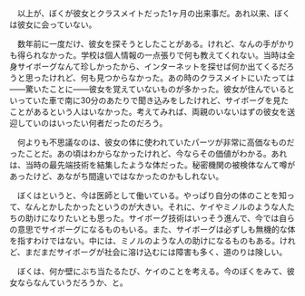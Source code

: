 　以上が、ぼくが彼女とクラスメイトだった1ヶ月の出来事だ。あれ以来、ぼくは彼女に会っていない。

　数年前に一度だけ、彼女を探そうとしたことがある。けれど、なんの手がかりも得られなかった。学校は個人情報の一点張りで何も教えてくれない。当時は全身サイボーグなんて珍しかったから、インターネットを探せば何か出てくるだろうと思ったけれど、何も見つからなかった。あの時のクラスメイトにいたっては――驚いたことに――彼女を覚えていないものが多かった。彼女が住んでいるといっていた車で南に30分のあたりで聞き込みをしたけれど、サイボーグを見たことがあるという人はいなかった。考えてみれば、両親のいないはずの彼女を送迎していのはいったい何者だったのだろう。

　何よりも不思議なのは、彼女の体に使われていたパーツが非常に高価なものだったことだ。あの頃はわからなかったけれど、今ならその価値がわかる。あれは、当時の最先端技術を結集したような体だった。秘密機関の被検体なんて噂があったけど、あながち間違いではなかったのかもしれない。

　ぼくはというと、今は医師として働いている。やっぱり自分の体のことを知って、なんとかしたかったというのが大きい。それに、ケイやミノルのような人たちの助けになりたいとも思った。サイボーグ技術はいっそう進んで、今では自らの意思でサイボーグになるものもいる。また、サイボーグは必ずしも無機的な体を指すわけではない。中には、ミノルのような人の助けになるものもある。けれど、まだまだサイボーグが社会に溶け込むには障害も多く、道のりは険しい。

　ぼくは、何か壁にぶち当たるたび、ケイのことを考える。今のぼくをみて、彼女ならなんていうだろうか、と。
